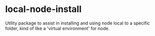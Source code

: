 # local-node-install
Utility package to assist in installing and using node local to a specific folder, kind of like a 'virtual environment' for node.
